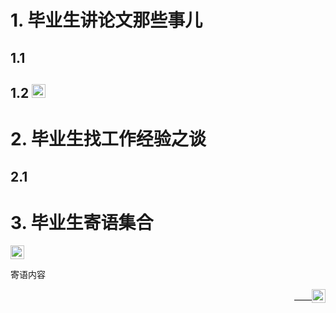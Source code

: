 # 1. 毕业生讲论文那些事儿

## 1.1

## 1.2 <a href="./xd.html" target="_self"><img src="https://avatars.githubusercontent.com/u/8464332?v=4" width="22" /></a>


# 2. 毕业生找工作经验之谈

## 2.1 

# 3. 毕业生寄语集合
<a href="./xd.html" target="_self"><img src="https://avatars.githubusercontent.com/u/14739924?s=400&u=a095e50a3f13a6f56f784fd9cb4097bd4d033416&v=4" width="22" /></a>


寄语内容     
<p align="right">——<a href="主页链接" target="_blank"><img src="头像链接" width="22" /></a></p>
